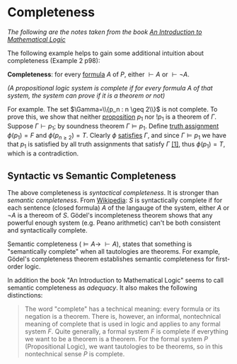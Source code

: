 # Completeness

_The following are the notes taken from the book [An Introduction to Mathematical Logic](https://www.amazon.com/Introduction-Mathematical-Logic-Dover-Mathematics/dp/0486497852)_

The following example helps to gain some additional intuition about completeness (Example 2 p98):


**Completeness**: for every [formula](https://github.com/marti-1/notebooks/blob/master/math/on-formulas.md) $A$ of $P$, either $\vdash A$ or $\vdash \neg A$. 

_(A propositional logic system is complete if for every formula A of that system, the system can prove if it is a theorem or not)_

For example. The set $\Gamma=\\{p_n : n \geq 2\\}$ is not complete. To prove this, we show that neither [proposition](https://github.com/marti-1/notebooks/blob/master/math/on-propositional-variables.md) $p_1$ nor $!p_1$ is a theorem of $\Gamma$. Suppose $\Gamma \vdash p_1$; by soundness theorem $\Gamma \vDash p_1$. Define [truth assignment](https://github.com/marti-1/notebooks/blob/master/math/on-truth-assignment.md) $\phi(p_1) = F$ and $\phi(p_{n \geq 2}) = T$. Clearly $\phi$ [satisfies](https://github.com/marti-1/notebooks/blob/master/math/on-satisfiable.md) $\Gamma$, and since $\Gamma \vDash p_1$ we have that $p_1$ is satisfied by all truth assignments that satisfy $\Gamma$ [[1]](https://github.com/marti-1/notebooks/blob/master/math/on-tautological-consequence.md), thus $\phi(p_1)=T$, which is a contradiction.

## Syntactic vs Semantic Completeness

The above completeness is _syntactical completeness_. It is stronger than _semantic completeness_. From [Wikipedia](https://en.wikipedia.org/wiki/Completeness_(logic)): $S$ is syntactically complete if for each sentence (closed formula) $A$ of the langauge of the system, either $A$ or $\neg A$ is a thereom of $S$. Gödel's incompleteness theorem shows that any powerful enough system (e.g. Peano arithmetic) can't be both consistent and syntactically complete.

Semantic completeness ($\vDash A \rightarrow~ \vdash A$), states that something is "semantically complete" when all tautologies are theorems. For example, Gödel's completeness theorem establishes semantic completeness for first-order logic.

In addition the book "An Introduction to Mathematical Logic" seems to call semantic completeness as _adequacy_. It also makes the following distinctions:

> The word "complete" has a technical meaning: every formula or its negation is a theorem. There is, however, an informal, nontechnical meaning of complete that is used in logic and applies to any formal system $F$. Quite generally, a formal system $F$ is complete if everything we want to be a theorem is a theorem. For the formal system $P$ (Propositional Logic), we want tautologies to be theorems, so in this nontechnical sense $P$ is complete.
